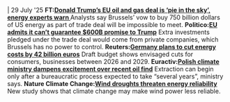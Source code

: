 | 29 July '25
**FT:[Donald Trump’s EU oil and gas deal is ‘pie in the sky’, energy experts warn ](https://www.ft.com/content/b70da808-5a86-4acc-b878-e0c18fe98130)**
Analysts say Brussels’ vow to buy 750 billion dollars of US energy as part of trade deal will be impossible to meet.
**Politico:[EU admits it can’t guarantee $600B promise to Trump](https://www.politico.eu/article/eus-600bn-us-investment-will-come-exclusively-from-private-sector/)**
Extra investments pledged under the trade deal would come from private companies, which Brussels has no power to control. 
**Reuters:[Germany plans to cut energy costs by 42 billion euros](https://www.reuters.com/sustainability/germany-plans-cut-energy-costs-by-42-billion-euros-draft-budget-shows-2025-07-28/)**
Draft budget shows envisaged cuts for consumers, businesses between 2026 and 2029.
**Euractiv:[Polish climate ministry dampens excitement over recent oil find](https://www.euractiv.com/section/eet/news/polish-climate-ministry-downplays-recent-oil-find/)**
Extraction can begin only after a bureaucratic process expected to take “several years”, ministry says.
**Nature Climate Change:[Wind droughts threaten energy reliability](https://www.nature.com/articles/s41558-025-02383-1)**
New study shows that climate change may make wind power less reliable.